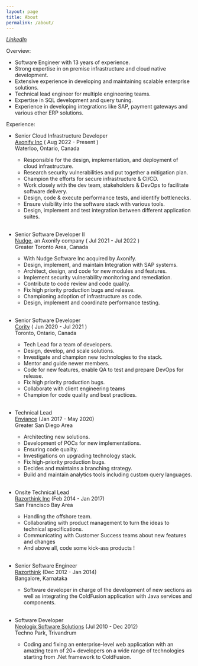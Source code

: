 ```yaml
---
layout: page
title: About
permalink: /about/
---
```


<i> [LinkedIn](https://www.linkedin.com/in/harikrishnanms) </i>

Overview:  
* Software Engineer with 13 years of experience.  
* Strong expertise in on premise infrastructure and cloud native development.  
* Extensive experience in developing and maintaining scalable enterprise solutions.  
* Technical lead engineer for multiple engineering teams.  
* Expertise in SQL development and query tuning.  
* Experience in developing integrations like SAP, payment gateways and various other ERP solutions.  


Experience:  
* Senior Cloud Infrastructure Developer   
  [Axonify Inc](https://www.linkedin.com/company/axonify/)  ( Aug 2022 - Present )  
  Waterloo, Ontario, Canada  
    - Responsible for the design, implementation, and deployment of cloud infrastructure.  
    - Research security vulnerabilities and put together a mitigation plan.  
    - Champion the efforts for secure infrastructure & CI/CD.  
    - Work closely with the dev team, stakeholders & DevOps to facilitate software delivery.  
    - Design, code & execute performance tests, and identify bottlenecks.  
    - Ensure visibility into the software stack with various tools.  
    - Design, implement and test integration between different application suites.  
    &nbsp;

* Senior Software Developer II  
  [Nudge](https://www.linkedin.com/company/nudgeforwork/), an Axonify company   (  Jul 2021 - Jul 2022 )  
  Greater Toronto Area, Canada  
  - With Nudge Software Inc acquired by Axonify.
  - Design, implement, and maintain Integration with SAP systems.
  - Architect, design, and code for new modules and features.
  - Implement security vulnerability monitoring and remediation.
  - Contribute to code review and code quality.
  - Fix high priority production bugs and release.
  - Championing adoption of infrastructure as code.
  - Design, implement and coordinate performance testing.  
    &nbsp;

* Senior Software Developer  
  [Cority](https://www.linkedin.com/company/cority/)  ( Jun 2020 - Jul 2021 )  
  Toronto, Ontario, Canada
  - Tech Lead for a team of developers.
  - Design, develop, and scale solutions. 
  - Investigate and champion new technologies to the stack.
  - Mentor and guide newer members.
  - Code for new features, enable QA to test and prepare DevOps for release.
  - Fix high priority production bugs.
  - Collaborate with client engineering teams
  - Champion for code quality and best practices.  
    &nbsp;  

* Technical Lead  
    [Enviance](https://www.linkedin.com/company/enviance/) (Jan 2017 - May 2020)  
    Greater San Diego Area
    - Architecting new solutions.
    - Development of POCs for new implementations. 
    - Ensuring code quality.
    - Investigations on upgrading technology stack. 
    - Fix high-priority production bugs. 
    - Decides and maintains a branching strategy.
    - Build and maintain analytics tools including custom query languages.  
    &nbsp;

* Onsite Technical Lead  
    [Razorthink Inc](https://www.linkedin.com/company/razorthink) (Feb 2014 - Jan 2017)  
    San Francisco Bay Area  
    - Handling the offshore team. 
    - Collaborating with product management to turn the ideas to technical specifications. 
    - Communicating with Customer Success teams about new features and changes
    - And above all, code some kick-ass products !  
    &nbsp;

* Senior Software Engineer  
    [Razorthink](https://www.linkedin.com/company/razorthink) (Dec 2012 - Jan 2014)  
    Bangalore, Karnataka  
    - Software developer in charge of the development of new sections as well as integrating the ColdFusion application with Java services and components.  
    &nbsp;

* Software Developer    
    [Neologix Software Solutions]() (Jul 2010 - Dec 2012)   
    Techno Park, Trivandrum  
    - Coding and fixing an enterprise-level web application with an amazing team of 20+ developers on a wide range of technologies starting from .Net framework to ColdFusion.